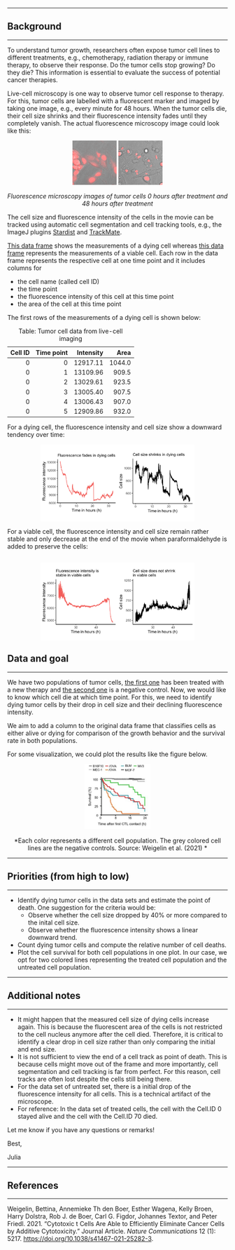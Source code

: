 ------------------------------------------------------------------------

## **Background**

------------------------------------------------------------------------

To understand tumor growth, researchers often expose tumor cell lines to
different treatments, e.g., chemotherapy, radiation therapy or immune
therapy, to observe their response. Do the tumor cells stop growing? Do
they die? This information is essential to evaluate the success of
potential cancer therapies.

Live-cell microscopy is one way to observe tumor cell response to
therapy. For this, tumor cells are labelled with a fluorescent marker
and imaged by taking one image, e.g., every minute for 48 hours. When
the tumor cells die, their cell size shrinks and their fluorescence
intensity fades until they completely vanish. The actual fluorescence
microscopy image could look like this:

<center>

<img src="Tumor_Cells_Treated_0h.png" id="id" class="class"
style="width:20.0%;height:20.0%" />
<img src="Tumor_Cells_Treated_48h.png" id="id" class="class"
style="width:20.0%;height:20.0%" />

*Fluorescence microscopy images of tumor cells 0 hours after treatment
and 48 hours after treatment*

</center>

The cell size and fluorescence intensity of the cells in the movie can
be tracked using automatic cell segmentation and cell tracking tools,
e.g., the ImageJ plugins [Stardist](https://imagej.net/plugins/stardist)
and [TrackMate](https://imagej.net/plugins/trackmate/).

[This data frame](Track_one_dying_cell.csv) shows the measurements of a
dying cell whereas [this data frame](Track_one_viable_cell.csv)
represents the measurements of a viable cell. Each row in the data frame
represents the respective cell at one time point and it includes columns
for

-   the cell name (called cell ID)
-   the time point
-   the fluorescence intensity of this cell at this time point
-   the area of the cell at this time point

The first rows of the measurements of a dying cell is shown below:

<table class="table table-bordered table-striped" style="margin-left: auto; margin-right: auto;">
<caption>
Table: Tumor cell data from live-cell imaging
</caption>
<thead>
<tr>
<th style="text-align:right;">
Cell ID
</th>
<th style="text-align:right;">
Time point
</th>
<th style="text-align:right;">
Intensity
</th>
<th style="text-align:right;">
Area
</th>
</tr>
</thead>
<tbody>
<tr>
<td style="text-align:right;">
0
</td>
<td style="text-align:right;">
0
</td>
<td style="text-align:right;">
12917.11
</td>
<td style="text-align:right;">
1044.0
</td>
</tr>
<tr>
<td style="text-align:right;">
0
</td>
<td style="text-align:right;">
1
</td>
<td style="text-align:right;">
13109.96
</td>
<td style="text-align:right;">
909.5
</td>
</tr>
<tr>
<td style="text-align:right;">
0
</td>
<td style="text-align:right;">
2
</td>
<td style="text-align:right;">
13029.61
</td>
<td style="text-align:right;">
923.5
</td>
</tr>
<tr>
<td style="text-align:right;">
0
</td>
<td style="text-align:right;">
3
</td>
<td style="text-align:right;">
13005.40
</td>
<td style="text-align:right;">
907.5
</td>
</tr>
<tr>
<td style="text-align:right;">
0
</td>
<td style="text-align:right;">
4
</td>
<td style="text-align:right;">
13006.43
</td>
<td style="text-align:right;">
907.0
</td>
</tr>
<tr>
<td style="text-align:right;">
0
</td>
<td style="text-align:right;">
5
</td>
<td style="text-align:right;">
12909.86
</td>
<td style="text-align:right;">
932.0
</td>
</tr>
</tbody>
</table>

For a dying cell, the fluorescence intensity and cell size show a
downward tendency over time:

<img src="project_description_files/figure-markdown_strict/dead_cell-1.png" width="70%" style="display: block; margin: auto;" />

For a viable cell, the fluorescence intensity and cell size remain
rather stable and only decrease at the end of the movie when
paraformaldehyde is added to preserve the cells:

## <img src="project_description_files/figure-markdown_strict/viable_cell-1.png" width="70%" style="display: block; margin: auto;" />

## **Data and goal**

------------------------------------------------------------------------

We have two populations of tumor cells, [the first
one](Tracks_Treated_Cells.csv) has been treated with a new therapy and
[the second one](Tracks_Untreated_Cells.csv) is a negative control. Now,
we would like to know which cell die at which time point. For this, we
need to identify dying tumor cells by their drop in cell size and their
declining fluorescence intensity.

We aim to add a column to the original data frame that classifies cells
as either alive or dying for comparison of the growth behavior and the
survival rate in both populations.

For some visualization, we could plot the results like the figure below.

<center>

<img src="Plot_Survival.JPG" id="id" class="class"
style="width:30.0%;height:30.0%" />

*Each color represents a different cell population. The grey colored
cell lines are the negative controls. Source: Weigelin et al. (2021) *

</center>

------------------------------------------------------------------------

## **Priorities (from high to low)**

------------------------------------------------------------------------

-   Identify dying tumor cells in the data sets and estimate the point
    of death. One suggestion for the criteria would be:
    -   Observe whether the cell size dropped by 40% or more compared to
        the inital cell size.
    -   Observe whether the fluorescence intensity shows a linear
        downward trend.
-   Count dying tumor cells and compute the relative number of cell
    deaths.
-   Plot the cell survival for both cell populations in one plot. In our
    case, we opt for two colored lines representing the treated cell
    population and the untreated cell population.

------------------------------------------------------------------------

## **Additional notes**

------------------------------------------------------------------------

-   It might happen that the measured cell size of dying cells increase
    again. This is because the fluorescent area of the cells is not
    restricted to the cell nucleus anymore after the cell died.
    Therefore, it is critical to identify a clear drop in cell size
    rather than only comparing the initial and end size.
-   It is not sufficient to view the end of a cell track as point of
    death. This is because cells might move out of the frame and more
    importantly, cell segmentation and cell tracking is far from
    perfect. For this reason, cell tracks are often lost despite the
    cells still being there.
-   For the data set of untreated set, there is a initial drop of the
    fluorescence intensity for all cells. This is a technical artifact
    of the microscope.
-   For reference: In the data set of treated cells, the cell with the
    Cell.ID 0 stayed alive and the cell with the Cell.ID 70 died.

Let me know if you have any questions or remarks!

Best,

Julia

------------------------------------------------------------------------

## **References**

------------------------------------------------------------------------

Weigelin, Bettina, Annemieke Th den Boer, Esther Wagena, Kelly Broen,
Harry Dolstra, Rob J. de Boer, Carl G. Figdor, Johannes Textor, and
Peter Friedl. 2021. “Cytotoxic t Cells Are Able to Efficiently Eliminate
Cancer Cells by Additive Cytotoxicity.” Journal Article. *Nature
Communications* 12 (1): 5217.
<https://doi.org/10.1038/s41467-021-25282-3>.
